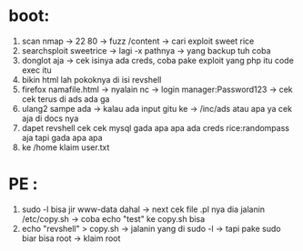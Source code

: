 # boot:
1. scan nmap -> 22 80 -> fuzz /content -> cari exploit sweet rice
2. searchsploit sweetrice -> lagi -x pathnya -> yang backup tuh coba 
3. donglot aja -> cek isinya ada creds, coba pake exploit yang php itu code exec itu
4. bikin html lah pokoknya di isi revshell
5. firefox namafile.html -> nyalain nc -> login manager:Password123 -> cek cek terus di ads ada ga
6. ulang2 sampe ada -> kalau ada input gitu ke -> /inc/ads atau apa ya cek aja di docs nya
7. dapet revshell cek cek mysql gada apa apa ada creds rice:randompass aja tapi gada apa apa
8. ke /home klaim user.txt

# PE :
1. sudo -l bisa jir www-data dahal -> next cek file .pl nya dia jalanin /etc/copy.sh -> coba echo "test" ke copy.sh bisa
2. echo "revshell" > copy.sh -> jalanin yang di sudo -l -> tapi pake sudo biar bisa root -> klaim root
